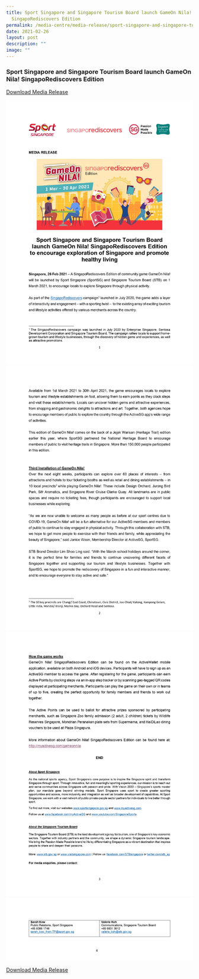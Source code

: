 ```yaml
---
title: Sport Singapore and Singapore Tourism Board launch GameOn Nila!
  SingapoRediscovers Edition
permalink: /media-centre/media-release/sport-singapore-and-singapore-tourism-board-launch-gameon-nila/
date: 2021-02-26
layout: post
description: ""
image: ""
---
```

### **Sport Singapore and Singapore Tourism Board launch GameOn Nila! SingapoRediscovers Edition**

[Download Media Release](/files/Media%20Centre/Media%20Release/2021/February/Media%20Release%20-%20GON%20SingapoRediscovers%20Edition%20copy.pdf)

![](/images/Media%20Centre/Media%20Release/2021/February/Media%20Release%20-%20GON%20SingapoRediscovers%20Edition%20copy_pages-to-jpg-0001.jpeg)
![](/images/Media%20Centre/Media%20Release/2021/February/Media%20Release%20-%20GON%20SingapoRediscovers%20Edition%20copy_pages-to-jpg-0002.jpeg)
![](/images/Media%20Centre/Media%20Release/2021/February/Media%20Release%20-%20GON%20SingapoRediscovers%20Edition%20copy_pages-to-jpg-0003.jpeg)
![](/images/Media%20Centre/Media%20Release/2021/February/Media-Release---GON-SingapoRediscovers-Edition-copy_pages-to-jpg-0004_.jpeg)

[Download Media Release](/files/Media%20Centre/Media%20Release/2021/February/Media%20Release%20-%20GON%20SingapoRediscovers%20Edition%20copy.pdf)